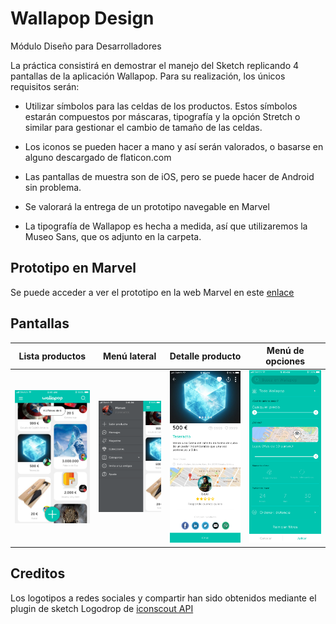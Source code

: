 # Wallapop Design
Módulo Diseño para Desarrolladores

La práctica consistirá en demostrar el manejo del Sketch replicando 4 pantallas de la aplicación Wallapop. Para su realización, los únicos requisitos serán:
- Utilizar símbolos para las celdas de los productos. Estos símbolos estarán compuestos por máscaras, tipografía y la opción Stretch o similar para gestionar el cambio de tamaño de las celdas.

- Los iconos se pueden hacer a mano y así serán valorados, o basarse en alguno descargado de flaticon.com

- Las pantallas de muestra son de iOS, pero se puede hacer de Android sin problema.

- Se valorará la entrega de un prototipo navegable en Marvel

- La tipografía de Wallapop es hecha a medida, así que utilizaremos la Museo Sans,
que os adjunto en la carpeta.


## Prototipo en Marvel
Se puede acceder a ver el prototipo en la web Marvel en este [enlace](https://marvelapp.com/6id4597)


## Pantallas
Lista productos | Menú lateral | Detalle producto | Menú de opciones
------------ | ------------- | ------------- | -------------
<img src = "https://github.com/manuelcolmenero/WallapopDesign/blob/master/Capturas/Main.png" width="250px"> | <img src = "https://github.com/manuelcolmenero/WallapopDesign/blob/master/Capturas/Menu.png" width="250px"> | <img src = "https://github.com/manuelcolmenero/WallapopDesign/blob/master/Capturas/Detalle.png" width="250px"> | <img src = "https://github.com/manuelcolmenero/WallapopDesign/blob/master/Capturas/Buscador.png" width="250px">


## Creditos
Los logotipos a redes sociales y compartir han sido obtenidos mediante el plugin de sketch Logodrop de [iconscout API](https://iconscout.com/?utm_source=logodrop&utm_medium=sketch)
